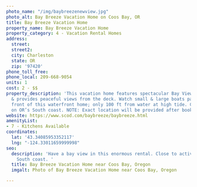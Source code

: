 ```yaml
---
photo_name: "/img/baybreezenewview.jpg"
photo_alt: Bay Breeze Vacation Home on Coos Bay, OR
title: Bay Breeze Vacation Home
property_name: Bay Breeze Vacation Home
property_category: 4 - Vacation Rental Homes
address:
  street: 
  street2: 
  city: Charleston
  state: OR
  zip: '97420'
phone_toll_free: 
phone_local: 209-668-9054
units: 1
cost: 2 - $$
property_description: 'This vacation home features spectacular Bay View, sleeps 8
  & provides peaceful views from the deck. Watch small & large boats pass right in
  front of this waterfront home; only 100 ft from water at high tide. Close to activities
  on OR’s South coast. NOTE: Exact location will be provided after booking. '
website: https://www.scod.com/baybreeze/baybreeze.html
amenityList:
- 7 - Kitchens Available
coordinates:
  lat: '43.34085953352117'
  lng: "-124.33011659999998"
seo:
  description: 'Have a bay view in this enormous rental. Close to activities on Oregon’s
    South coast. '
  title: Bay Breeze Vacation Home near Coos Bay, Oregon
  imgalt: Photo of Bay Breeze Vacation Home near Coos Bay, Oregon

---
```

